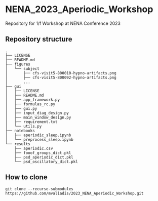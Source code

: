 # NENA_2023_Aperiodic_Workshop
Repository for 1/f Workshop at NENA Conference 2023 

## Repository structure

```Shell
.
├── LICENSE
├── README.md
├── figures
│   └── subject
│       ├── cfs-visit5-800010-hypno-artifacts.png
│       ├── cfs-visit5-800092-hypno-artifacts.png
│       ...
├── gui
│   ├── LICENSE
│   ├── README.md
│   ├── app_framework.py
│   ├── formulas_rc.py
│   ├── gui.py
│   ├── input_diag_design.py
│   ├── main_window_design.py
│   ├── requirement.txt
│   └── utils.py
├── notebooks
│   ├── aperiodic_sleep.ipynb
│   └── preprocess_sleep.ipynb
└── results
    ├── aperiodic.csv
    ├── fooof_groups_dict.pkl
    ├── psd_aperiodic_dict.pkl
    └── psd_oscillatory_dict.pkl
```

## How to clone
```Shell
git clone --recurse-submodules https://github.com/mvaliadis/2023_NENA_Aperiodic_Workshop.git
```
